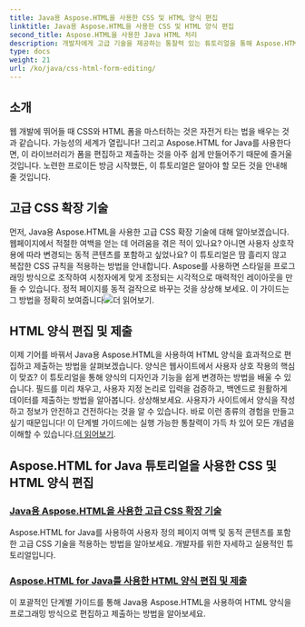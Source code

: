 ```yaml
---
title: Java용 Aspose.HTML을 사용한 CSS 및 HTML 양식 편집
linktitle: Java용 Aspose.HTML을 사용한 CSS 및 HTML 양식 편집
second_title: Aspose.HTML을 사용한 Java HTML 처리
description: 개발자에게 고급 기술을 제공하는 통찰력 있는 튜토리얼을 통해 Aspose.HTML for Java를 사용하여 CSS 및 HTML 양식을 편집하는 방법을 빠르게 배워보세요.
type: docs
weight: 21
url: /ko/java/css-html-form-editing/
---
```

## 소개

웹 개발에 뛰어들 때 CSS와 HTML 폼을 마스터하는 것은 자전거 타는 법을 배우는 것과 같습니다. 가능성의 세계가 열립니다! 그리고 Aspose.HTML for Java를 사용한다면, 이 라이브러리가 폼을 편집하고 제출하는 것을 아주 쉽게 만들어주기 때문에 즐거울 것입니다. 노련한 프로이든 방금 시작했든, 이 튜토리얼은 알아야 할 모든 것을 안내해 줄 것입니다.

## 고급 CSS 확장 기술

먼저, Java용 Aspose.HTML을 사용한 고급 CSS 확장 기술에 대해 알아보겠습니다. 웹페이지에서 적절한 여백을 얻는 데 어려움을 겪은 적이 있나요? 아니면 사용자 상호작용에 따라 변경되는 동적 콘텐츠를 포함하고 싶었나요? 이 튜토리얼은 땀 흘리지 않고 복잡한 CSS 규칙을 적용하는 방법을 안내합니다. Aspose를 사용하면 스타일을 프로그래밍 방식으로 조작하여 시청자에게 맞게 조정되는 시각적으로 매력적인 레이아웃을 만들 수 있습니다. 정적 페이지를 동적 걸작으로 바꾸는 것을 상상해 보세요. 이 가이드는 그 방법을 정확히 보여줍니다![더 읽어보기](./advanced-css-extension/).

## HTML 양식 편집 및 제출

이제 기어를 바꿔서 Java용 Aspose.HTML을 사용하여 HTML 양식을 효과적으로 편집하고 제출하는 방법을 살펴보겠습니다. 양식은 웹사이트에서 사용자 상호 작용의 핵심이 맞죠? 이 튜토리얼을 통해 양식의 디자인과 기능을 쉽게 변경하는 방법을 배울 수 있습니다. 필드를 미리 채우고, 사용자 지정 논리로 입력을 검증하고, 백엔드로 원활하게 데이터를 제출하는 방법을 알아봅니다. 상상해보세요. 사용자가 사이트에서 양식을 작성하고 정보가 안전하고 건전하다는 것을 알 수 있습니다. 바로 이런 종류의 경험을 만들고 싶기 때문입니다! 이 단계별 가이드에는 실행 가능한 통찰력이 가득 차 있어 모든 개념을 이해할 수 있습니다.[더 읽어보기](./html-form-editing/). 

## Aspose.HTML for Java 튜토리얼을 사용한 CSS 및 HTML 양식 편집
### [Java용 Aspose.HTML을 사용한 고급 CSS 확장 기술](./advanced-css-extension/)
Aspose.HTML for Java를 사용하여 사용자 정의 페이지 여백 및 동적 콘텐츠를 포함한 고급 CSS 기술을 적용하는 방법을 알아보세요. 개발자를 위한 자세하고 실용적인 튜토리얼입니다.
### [Aspose.HTML for Java를 사용한 HTML 양식 편집 및 제출](./html-form-editing/)
이 포괄적인 단계별 가이드를 통해 Java용 Aspose.HTML을 사용하여 HTML 양식을 프로그래밍 방식으로 편집하고 제출하는 방법을 알아보세요.